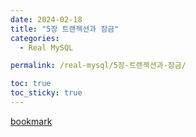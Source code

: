 ```yaml
---
date: 2024-02-18
title: "5장 트랜젝션과 잠금"
categories:
  - Real MySQL

permalink: /real-mysql/5장-트랜젝션과-잠금/

toc: true
toc_sticky: true
---
```



[bookmark](https://velog.io/@kny8092/MySQL의-InnoDB가-MVCC를-구현하는-법)

